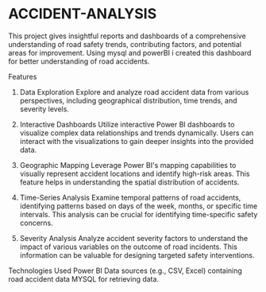 # ACCIDENT-ANALYSIS
This project gives insightful reports and dashboards of a comprehensive understanding of road safety trends, contributing factors, and potential areas for improvement. Using mysql and powerBI i created this dashboard for better understanding of road accidents.

Features
1. Data Exploration
Explore and analyze road accident data from various perspectives, including geographical distribution, time trends, and severity levels.

2. Interactive Dashboards
Utilize interactive Power BI dashboards to visualize complex data relationships and trends dynamically. Users can interact with the visualizations to gain deeper insights into the provided data.

3. Geographic Mapping
Leverage Power BI's mapping capabilities to visually represent accident locations and identify high-risk areas. This feature helps in understanding the spatial distribution of accidents.

4. Time-Series Analysis
Examine temporal patterns of road accidents, identifying patterns based on days of the week, months, or specific time intervals. This analysis can be crucial for identifying time-specific safety concerns.

5. Severity Analysis
Analyze accident severity factors to understand the impact of various variables on the outcome of road incidents. This information can be valuable for designing targeted safety interventions.

Technologies Used
Power BI
Data sources (e.g., CSV, Excel) containing road accident data
MYSQL for retrieving data.
